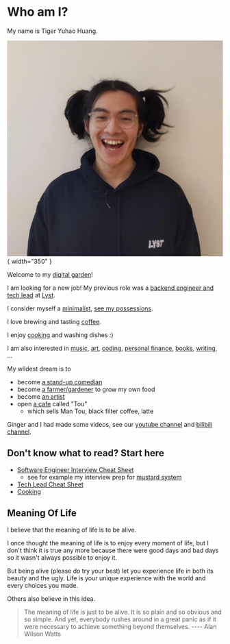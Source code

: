 # Who am I?

My name is Tiger Yuhao Huang.

![me](images/me.webp){ width="350" }

Welcome to my [digital garden](digital-garden.md)!

I am looking for a new job! My previous role was a [backend engineer and tech lead](cheat-sheet-software-engineering.md) at [Lyst](https://www.lyst.com).

I consider myself a [minimalist](minimalism.md), [see my possessions](all-things.md).

I love brewing and tasting [coffee](index-coffee.md).

I enjoy [cooking](cooking.md) and washing dishes :)

I am also interested in
[music](index-music.md),
[art](art.md),
[coding](https://github.com/ynotstartups),
[personal finance](https://www.bilibili.com/video/BV1u54y1x7zF),
[books](reading.md),
[writing](digital-garden.md),
...

My wildest dream is to

- become [a stand-up comedian](stand-up-comedy.md)
- become [a farmer/gardener](farmer.md) to grow my own food
- become [an artist](artist.md)
- open [a cafe](coffee-recipe.md) called "Tou"
  - which sells Man Tou, black filter coffee, latte

Ginger and I had made some videos, see our [youtube channel](https://www.youtube.com/channel/UCQE6i7tcSbBQMD8KSeUQYvQ) and [bilibili channel](https://space.bilibili.com/1281157300).

## Don't know what to read? Start here

- [Software Engineer Interview Cheat Sheet](cheat-sheet-interview.md)
  - see for example my interview prep for [mustard system](cheat-sheet-mustard-systems.md)
- [Tech Lead Cheat Sheet](cheat-sheet-software-engineering.md)
- [Cooking](cooking.md)

## Meaning Of Life

I believe that the meaning of life is to be alive.

I once thought the meaning of life is to enjoy every moment of life, but I don't think it is true any more because there were good days and bad days so it wasn't always possible to enjoy it.

But being alive (please do try your best) let you experience life in both its beauty and the ugly. Life is your unique experience with the world and every choices you made.

Others also believe in this idea.

> The meaning of life is just to be alive. It is so plain and so obvious and so simple. And yet, everybody rushes around in a great panic as if it were necessary to achieve something beyond themselves.
> ---- Alan Wilson Watts
